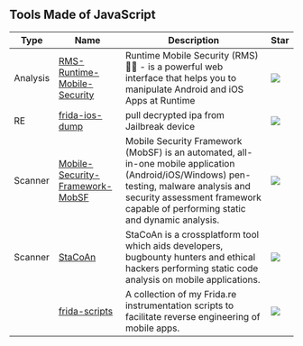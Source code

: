 
## Tools Made of JavaScript

| Type | Name | Description | Star |
| --- | --- | --- | --- |
|Analysis|[RMS-Runtime-Mobile-Security](https://github.com/m0bilesecurity/RMS-Runtime-Mobile-Security)|Runtime Mobile Security (RMS) 📱🔥  - is a powerful web interface that helps you to manipulate Android and iOS Apps at Runtime|![](https://img.shields.io/github/stars/m0bilesecurity/RMS-Runtime-Mobile-Security?label=%20)|
|RE|[frida-ios-dump](https://github.com/AloneMonkey/frida-ios-dump)|pull decrypted ipa from Jailbreak device|![](https://img.shields.io/github/stars/AloneMonkey/frida-ios-dump?label=%20)|
|Scanner|[Mobile-Security-Framework-MobSF](https://github.com/MobSF/Mobile-Security-Framework-MobSF)|Mobile Security Framework (MobSF) is an automated, all-in-one mobile application (Android/iOS/Windows) pen-testing, malware analysis and security assessment framework capable of performing static and dynamic analysis.|![](https://img.shields.io/github/stars/MobSF/Mobile-Security-Framework-MobSF?label=%20)|
|Scanner|[StaCoAn](https://github.com/vincentcox/StaCoAn)|StaCoAn is a crossplatform tool which aids developers, bugbounty hunters and ethical hackers performing static code analysis on mobile applications.|![](https://img.shields.io/github/stars/vincentcox/StaCoAn?label=%20)|
||[frida-scripts](https://github.com/0xdea/frida-scripts)|A collection of my Frida.re instrumentation scripts to facilitate reverse engineering of mobile apps.|![](https://img.shields.io/github/stars/0xdea/frida-scripts?label=%20)|

